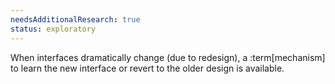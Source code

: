 ```yaml
---
needsAdditionalResearch: true
status: exploratory
---
```


When interfaces dramatically change (due to redesign), a :term[mechanism] to learn the new interface or revert to the older design is available.
